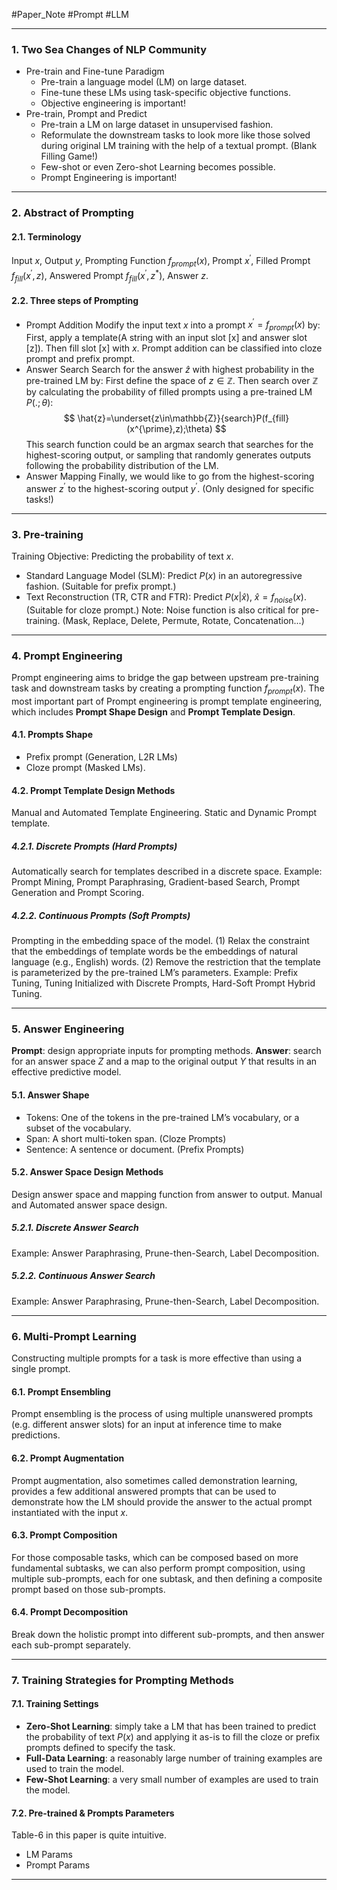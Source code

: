 #Paper_Note #Prompt #LLM 

---
### 1. Two Sea Changes of NLP Community
- Pre-train and Fine-tune Paradigm
	- Pre-train a language model (LM) on large dataset.
	- Fine-tune these LMs using task-specific objective functions.
	- Objective engineering is important!
- Pre-train, Prompt and Predict
	- Pre-train a LM on large dataset in unsupervised fashion.
	- Reformulate the downstream tasks to look more like those solved during original LM training with the help of a textual prompt. (Blank Filling Game!)
	- Few-shot or even Zero-shot Learning becomes possible.
	- Prompt Engineering is important!

---
### 2. Abstract of Prompting
#### 2.1. Terminology
Input $x$, Output $y$, Prompting Function $f_{prompt}(x)$, Prompt $x^{\prime}$, Filled Prompt $f_{fill}(x^{\prime},z)$, Answered Prompt $f_{fill}(x^{\prime},z^{*})$, Answer $z$.
#### 2.2. Three steps of Prompting
- Prompt Addition
Modify the input text $x$ into a prompt ${x^{\prime}=f_{prompt}(x)}$ by: First, apply a template(A string with an input slot [x] and answer slot [z]). Then fill slot [x] with $x$. Prompt addition can be classified into cloze prompt and prefix prompt.
- Answer Search
Search for the answer $\hat{z}$ with highest probability in the pre-trained LM by: First define the space of $z\in\mathbb{Z}$. Then search over $\mathbb{Z}$ by calculating the probability of filled prompts using a pre-trained LM $P(.;\theta)$:
$$
\hat{z}=\underset{z\in\mathbb{Z}}{search}P(f_{fill}(x^{\prime},z);\theta)
$$
This search function could be an argmax search that searches for the highest-scoring output, or sampling that randomly generates outputs following the probability distribution of the LM.
- Answer Mapping
Finally, we would like to go from the highest-scoring answer $z^{\prime}$ to the highest-scoring output $y^{\prime}$. (Only designed for specific tasks!)

---
### 3. Pre-training
Training Objective: Predicting the probability of text $x$.
- Standard Language Model (SLM): Predict $P(x)$ in an autoregressive fashion. (Suitable for prefix prompt.)
- Text Reconstruction (TR, CTR and FTR): Predict $P(x|\hat{x})$, $\hat{x}=f_{noise}(x)$. (Suitable for cloze prompt.) 
Note: Noise function is also critical for pre-training. (Mask, Replace, Delete, Permute, Rotate, Concatenation...)

---
### 4. Prompt Engineering
Prompt engineering aims to bridge the gap between upstream pre-training task and downstream tasks by creating a prompting function $f_{prompt}(x)$. The most important part of Prompt engineering is prompt template engineering, which includes **Prompt Shape Design** and **Prompt Template Design**.
#### 4.1. Prompts Shape
- Prefix prompt (Generation, L2R LMs)
- Cloze prompt (Masked LMs).
#### 4.2. Prompt Template Design Methods
Manual and Automated Template Engineering.
Static and Dynamic Prompt template.
##### 4.2.1. Discrete Prompts (Hard Prompts)
Automatically search for templates described in a discrete space.
Example: Prompt Mining, Prompt Paraphrasing, Gradient-based Search, Prompt Generation and Prompt Scoring.
##### 4.2.2. Continuous Prompts (Soft Prompts)
Prompting in the embedding space of the model.
(1) Relax the constraint that the embeddings of template words be the embeddings of natural language (e.g., English) words. (2) Remove the restriction that the template is parameterized by the pre-trained LM’s parameters.
Example: Prefix Tuning, Tuning Initialized with Discrete Prompts, Hard-Soft Prompt Hybrid Tuning.

---
### 5. Answer Engineering
**Prompt**: design appropriate inputs for prompting methods.
**Answer**: search for an answer space $Z$ and a map to the original output $Y$ that results in an effective predictive model.
#### 5.1. Answer Shape
- Tokens: One of the tokens in the pre-trained LM’s vocabulary, or a subset of the vocabulary.
- Span: A short multi-token span. (Cloze Prompts)
- Sentence: A sentence or document. (Prefix Prompts)
#### 5.2. Answer Space Design Methods
Design answer space and mapping function from answer to output.
Manual and Automated answer space design.
##### 5.2.1. Discrete Answer Search
Example: Answer Paraphrasing, Prune-then-Search, Label Decomposition.
##### 5.2.2. Continuous Answer Search
Example: Answer Paraphrasing, Prune-then-Search, Label Decomposition.

---
### 6. Multi-Prompt Learning
Constructing multiple prompts for a task is more effective than using a single prompt.
#### 6.1. Prompt Ensembling
Prompt ensembling is the process of using multiple unanswered prompts (e.g. different answer slots) for an input at inference time to make predictions.
#### 6.2. Prompt Augmentation
Prompt augmentation, also sometimes called demonstration learning, provides a few additional answered prompts that can be used to demonstrate how the LM should provide the answer to the actual prompt instantiated with the input $x$.
#### 6.3. Prompt Composition
For those composable tasks, which can be composed based on more fundamental subtasks, we can also perform prompt composition, using multiple sub-prompts, each for one subtask, and then defining a composite prompt based on those sub-prompts.
#### 6.4. Prompt Decomposition
Break down the holistic prompt into different sub-prompts, and then answer each sub-prompt separately.

---
### 7. Training Strategies for Prompting Methods
#### 7.1. Training Settings
- **Zero-Shot Learning**: simply take a LM that has been trained to predict the probability of text $P(x)$ and applying it as-is to fill the cloze or prefix prompts defined to specify the task.
- **Full-Data Learning**: a reasonably large number of training examples are used to train the model.
- **Few-Shot Learning**: a very small number of examples are used to train the model.
#### 7.2. Pre-trained & Prompts Parameters
Table-6 in this paper is quite intuitive.
- LM Params
- Prompt Params

---

